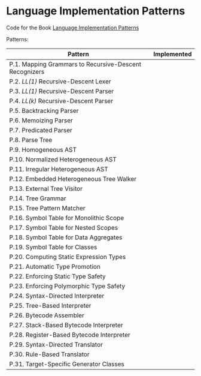# Language Implementation Patterns

Code for the Book [Language Implementation Patterns](https://pragprog.com/book/tpdsl/language-implementation-patterns#summary)


Patterns:

| Pattern                                                | Implemented |
|--------------------------------------------------------|-------------|
| P.1. Mapping Grammars to Recursive-Descent Recognizers |             |
| P.2. *LL(1)* Recursive-Descent Lexer                   |             |
| P.3. *LL(1)* Recursive-Descent Parser                  |             |
| P.4. *LL(k)* Recursive-Descent Parser                  |             |
| P.5. Backtracking Parser                               |             |
| P.6. Memoizing Parser                                  |             |
| P.7. Predicated Parser                                 |             |
| P.8. Parse Tree                                        |             |
| P.9. Homogeneous AST                                   |             |
| P.10. Normalized Heterogeneous AST                     |             |
| P.11. Irregular Heterogeneous AST                      |             |
| P.12. Embedded Heterogeneous Tree Walker               |             |
| P.13. External Tree Visitor                            |             |
| P.14. Tree Grammar                                     |             |
| P.15. Tree Pattern Matcher                             |             |
| P.16. Symbol Table for Monolithic Scope                |             |
| P.17. Symbol Table for Nested Scopes                   |             |
| P.18. Symbol Table for Data Aggregates                 |             |
| P.19. Symbol Table for Classes                         |             |
| P.20. Computing Static Expression Types                |             |
| P.21. Automatic Type Promotion                         |             |
| P.22. Enforcing Static Type Safety                     |             |
| P.23. Enforcing Polymorphic Type Safety                |             |
| P.24. Syntax-Directed Interpreter                      |             |
| P.25. Tree-Based Interpreter                           |             |
| P.26. Bytecode Assembler                               |             |
| P.27. Stack-Based Bytecode Interpreter                 |             |
| P.28. Register-Based Bytecode Interpreter              |             |
| P.29. Syntax-Directed Translator                       |             |
| P.30. Rule-Based Translator                            |             |
| P.31. Target-Specific Generator Classes                |             |

